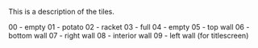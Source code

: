 This is a description of the tiles.

00 - empty
01 - potato
02 - racket
03 - full
04 - empty
05 - top wall
06 - bottom wall
07 - right wall
08 - interior wall
09 - left wall (for titlescreen)
